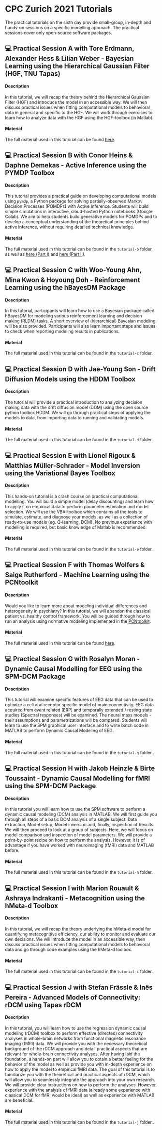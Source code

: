 # CPC Zurich 2021 Tutorials

The practical tutorials on the sixth day provide small-group, in-depth and hands-on sessions on a specific modelling approach. The practical sessions cover only open-source software packages.

## 💻 Practical Session A with Tore Erdmann, Alexander Hess & Lilian Weber - Bayesian Learning using the Hierarchical Gaussian Filter (HGF, TNU Tapas)
#### Description
In this tutorial, we will recap the theory behind the Hierarchical Gaussian Filter (HGF) and introduce the model in an accessible way. We will then discuss practical issues when fitting computational models to behavioral data in general and specific to the HGF. We will work through exercises to learn how to analyze data with the HGF using the HGF-toolbox (in Matlab).
#### Material
The full material used in this tutorial can be found [here](https://github.com/toreerdmann/HGF-workshop).


## 💻 Practical Session B with Conor Heins & Daphne Demekas - Active Inference using the PYMDP Toolbox
#### Description
This tutorial provides a practical guide on developing computational models using `pymdp`, a Python package for solving partially-observed Markov Decision Processes (POMDPs) with Active Inference. Students will build simple simulations in interactive, cloud-hosted Python notebooks (Google Colab). We aim to help students build generative models for POMDPs and to develop a conceptual understanding of the theoretical principles behind active inference, without requiring detailed technical knowledge.

#### Material
The full material used in this tutorial can be found in the `tutorial-b` folder, as well as [here (Part I)](https://colab.research.google.com/drive/1e7ED4F_GtpxmbK6RaaI65LxqfEqsE0RD?usp=sharing#scrollTo=JLPPVtrysl41) and [here (Part II)](https://colab.research.google.com/drive/1et8-nitvAjaweMax51E5iNGhsQVfagsr?usp=sharing).


## 💻 Practical Session C with Woo-Young Ahn, Mina Kwon & Hoyoung Doh - Reinforcement Learning using the hBayesDM Package
#### Description
In this tutorial, participants will learn how to use a Bayesian package called hBayesDM for modeling various reinforcement learning and decision making (RLDM) tasks. A short overview of (hierarchical) Bayesian modeling will be also provided. Participants will also learn important steps and issues to check when reporting modeling results in publications.
#### Material
The full material used in this tutorial can be found in the `tutorial-c` folder.

## 💻 Practical Session D with Jae-Young Son - Drift Diffusion Models using the HDDM Toolbox
#### Description
The tutorial will provide a practical introduction to analyzing decision making data with the drift diffusion model (DDM) using the open source python toolbox HDDM. We will go through practical steps of applying the models to data, from importing data to running and validating models.
#### Material
The full material used in this tutorial can be found in the `tutorial-d` folder.


## 💻 Practical Session E with Lionel Rigoux & Matthias Müller-Schrader - Model Inversion using the Variational Bayes Toolbox
#### Description
This hands-on tutorial is a crash course on practical computational modelling. You will build a simple model (delay discounting) and learn how to apply it on empirical data to perform parameter estimation and model selection. We will use the VBA-toolbox which contains all the tools to simulate, estimate, and diagnose your models, as well as a collection of ready-to-use models (eg. Q-learning, DCM). No previous experience with modelling is required, but basic knowledge of Matlab is recommended.
#### Material
The full material used in this tutorial can be found in the `tutorial-e` folder.


## 💻 Practical Session F with Thomas Wolfers & Saige Rutherford - Machine Learning using the PCNtoolkit
#### Description
Would you like to learn more about modeling individual differences and heterogeneity in psychiatry? In this tutorial, we will abandon the classical patient vs. healthy control framework. You will be guided through how to run an analysis using normative modeling implemented in the [PCNtoolkit](https://github.com/amarquand/PCNtoolkit/wiki/Normative-Modelling).
#### Material
The full material used in this tutorial can be found [here](https://github.com/saigerutherford/CPC_ML_tutorial).


## 💻 Practical Session G with Rosalyn Moran - Dynamic Causal Modelling for EEG using the SPM-DCM Package
#### Description
This tutorial will examine specific features of EEG data that can be used to optimize a cell and receptor specific model of brain connectivity. EEG data acquired from event related (ERP) and temporally extended / resting state studies (Spectral responses) will be examined. The neural mass models - their assumptions and parametrizations will be compared. Students will learn to use the SPM graphical user interface and to write batch code in MATLAB to perform Dynamic Causal Modeling of EEG.
#### Material
The full material used in this tutorial can be found in the `tutorial-g` folder..


## 💻 Practical Session H with Jakob Heinzle & Birte Toussaint - Dynamic Causal Modelling for fMRI using the SPM-DCM Package
#### Description
In this tutorial you will learn how to use the SPM software to perform a dynamic causal modeling (DCM) analysis in MATLAB. We will first guide you through all steps of a basic DCM analysis of a single subject: Data extraction, Model setup, Model inversion and, finally, inspection of Results. We will then proceed to look at a group of subjects. Here, we will focus on model comparison and inspection of model parameters.
We will provide a point-by-point recipe on how to perform the analysis. However, it is of advantage if you have worked with neuroimaging (fMRI) data and MATLAB before.
#### Material
The full material used in this tutorial can be found in the `tutorial-h` folder.


## 💻 Practical Session I with Marion Rouault & Ashraya Indrakanti - Metacognition using the hMeta-d Toolbox

#### Description
In this tutorial, we will recap the theory underlying the hMeta-d model for quantifying metacognitive efficiency, our ability to monitor and evaluate our own decisions. We will introduce the model in an accessible way, then discuss practical issues when fitting computational models to behavioral data and go through code examples using the hMeta-d toolbox.
#### Material
The full material used in this tutorial can be found in the `tutorial-i` folder.


## 💻 Practical Session J with Stefan Frässle & Inês Pereira - Advanced Models of Connectivity: rDCM using Tapas rDCM
#### Description
In this tutorial, you will learn how to use the regression dynamic causal modeling (rDCM) toolbox to perform effective (directed) connectivity analyses in whole-brain networks from functional magnetic resonance imaging (fMRI) data. We will provide you with the necessary theoretical background of the rDCM approach and detail practical aspects that are relevant for whole-brain connectivity analyses. After having laid the foundation, a hands-on part will allow you to obtain a better feeling for the behavior of the model as well as provide you with in-depth experience on how to apply the model to empirical fMRI data. The goal of this tutorial is to familiarize you with the theoretical and practical aspects of rDCM, which will allow you to seamlessly integrate the approach into your own research. We will provide clear instructions on how to perform the analyses. However, experience with the analysis of fMRI data (already some experience with classical DCM for fMRI would be ideal) as well as experience with MATLAB are beneficial.
#### Material
The full material used in this tutorial can be found in the `tutorial-j` folder..
